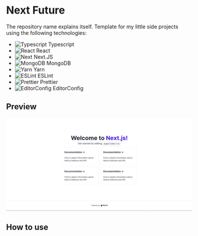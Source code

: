 # Next Future

The repository name explains itself.
Template for my little side projects using the following technologies:

- <img src="https://github.com/girordo/geticon/blob/master/icons/typescript-icon.svg" alt="Typescript" width="28px" height="28px"/> Typescript
- <img src="https://github.com/girordo/geticon/blob/master/icons/react.svg" alt="React" width="28px" height="28px"/> React
- <img src="https://github.com/girordo/geticon/blob/master/icons/nextjs-icon.svg" alt= "Next" width="28px" height="28px" /> Next.JS
- <img src="https://github.com/girordo/geticon/blob/master/icons/mongodb-icon.svg" alt="MongoDB" width="28px" height="28px"/> MongoDB
- <img src="https://github.com/girordo/geticon/blob/master/icons/yarn.svg" alt="Yarn" width="28px" height="28px"/> Yarn
- <img src="https://github.com/girordo/geticon/blob/master/icons/eslint.svg" alt="ESLint" width="28px" height="28px"/> ESLint
- <img src="https://github.com/girordo/geticon/blob/master/icons/prettier.svg" alt="Prettier" width="28px" height="28px"/> Prettier
- <img src="https://editorconfig.org/logo.png" alt="EditorConfig" width="28px" height="28px"> EditorConfig

## Preview

<img src="https://github.com/girordo/next-future/blob/main/assets/screenshots/screenshot.png" alt="Typescript"/>

## How to use
